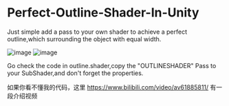 # Perfect-Outline-Shader-In-Unity
Just simple add a pass to your own shader to achieve a perfect outline,which surrounding the object with equal width.

![image](https://github.com/blightue/Perfect-Outline-Shader-In-Unity/blob/master/OutlineNoText.png)
![image](https://github.com/blightue/Perfect-Outline-Shader-In-Unity/blob/master/OutlineNoTextBlue.png)

Go check the code in outline.shader,copy the "OUTLINESHADER" Pass to your SubShader,and don't forget the properties.

如果你看不懂我的代码，这里 https://www.bilibili.com/video/av61885811/ 有一段介绍视频
